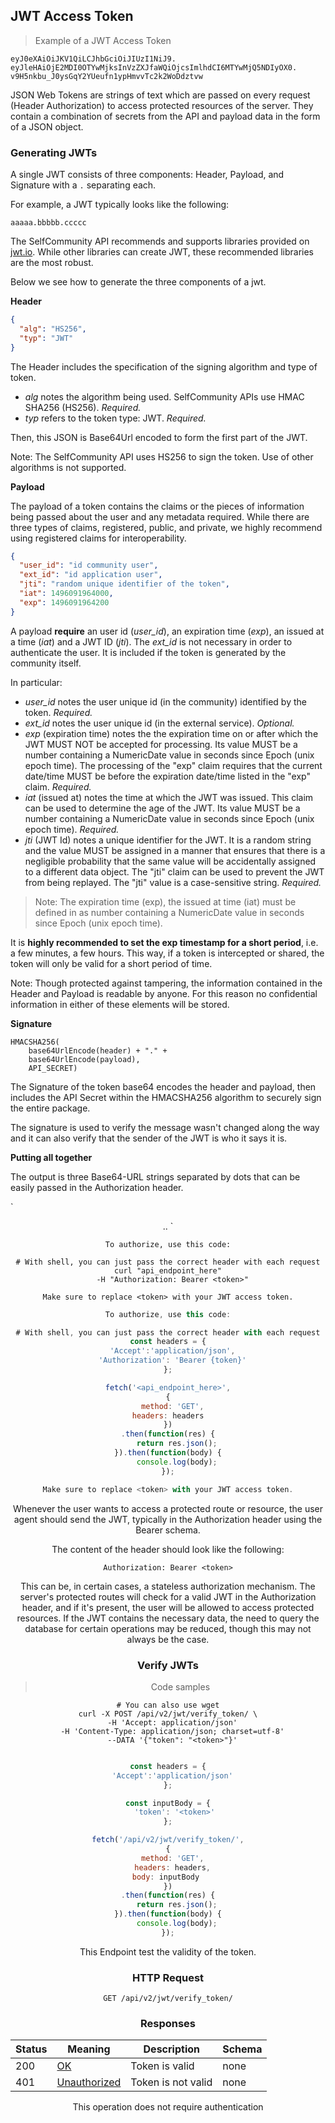 ## JWT Access Token

<a id="selfcommunity-api-authentication-jwt"></a>

> Example of a JWT Access Token

```
eyJ0eXAiOiJKV1QiLCJhbGciOiJIUzI1NiJ9.
eyJleHAiOjE2MDI0OTYwMjksInVzZXJfaWQiOjcsImlhdCI6MTYwMjQ5NDIyOX0.
v9H5nkbu_J0ysGqY2YUeufn1ypHmvvTc2k2WoDdztvw
```

JSON Web Tokens are strings of text which are passed on every request (Header Authorization) to access protected resources of the server. 
They contain a combination of secrets from the API and payload data in the form of a JSON object.

### Generating JWTs

A single JWT consists of three components: Header, Payload, and Signature with a `.` separating each. 

For example, a JWT typically looks like the following: 

`aaaaa.bbbbb.ccccc`

The SelfCommunity API recommends and supports libraries provided on [jwt.io](https://jwt.io/). While other libraries can create JWT, these recommended libraries are the most robust.


Below we see how to generate the three components of a jwt.

**Header**

```json
{
  "alg": "HS256",
  "typ": "JWT"
}
```

The Header includes the specification of the signing algorithm and type of token.
 
* *alg* notes the algorithm being used. SelfCommunity APIs use HMAC SHA256 (HS256). *Required.*
* *typ* refers to the token type: JWT. *Required.*

Then, this JSON is Base64Url encoded to form the first part of the JWT.

<aside class="notice">
Note: The SelfCommunity API uses HS256 to sign the token. Use of other algorithms is not supported.
</aside>


**Payload**

The payload of a token contains the claims or the pieces of information being passed about the user and any metadata required. 
While there are three types of claims, registered, public, and private, we highly recommend using registered claims for interoperability.

```json
{
  "user_id": "id community user",
  "ext_id": "id application user",
  "jti": "random unique identifier of the token",
  "iat": 1496091964000,
  "exp": 1496091964200
}
```
 
A payload **require** an user id (*user_id*), an expiration time (*exp*), an issued at a time (*iat*) and a JWT ID (*jti*).
The *ext_id* is not necessary in order to authenticate the user. It is included if the token is generated by the community itself.

In particular:

* *user_id* notes the user unique id (in the community) identified by the token. *Required.*
* *ext_id* notes the user unique id (in the external service). *Optional.*
* *exp* (expiration time) notes the the expiration time on or after which the JWT MUST NOT be accepted for processing. Its value MUST be a number containing a NumericDate value in seconds since Epoch (unix epoch time). The processing of the "exp" claim requires that the current date/time MUST be before the expiration date/time listed in the "exp" claim.  *Required.*
* *iat* (issued at) notes the time at which the JWT was issued. This claim can be used to determine the age of the JWT. Its value MUST be a number containing a NumericDate value in seconds since Epoch (unix epoch time). *Required.*
* *jti* (JWT Id) notes a unique identifier for the JWT. It is a random string and the value MUST be assigned in a manner that ensures that there is a negligible probability that the same value will be accidentally assigned to a different data object. The "jti" claim can be used to prevent the JWT from being replayed. The "jti" value is a case-sensitive string. *Required.*

> Note: The expiration time (exp), the issued at time (iat) must be defined in as number containing a NumericDate value in seconds since Epoch (unix epoch time).

It is **highly recommended to set the exp timestamp for a short period**, i.e. a few minutes, a few hours. 
This way, if a token is intercepted or shared, the token will only be valid for a short period of time.

<aside class="notice">
Note: Though protected against tampering, the information contained in the Header and Payload is readable by anyone. 
For this reason no confidential information in either of these elements will be stored.
</aside>


**Signature**

```
HMACSHA256(
    base64UrlEncode(header) + "." +
    base64UrlEncode(payload),
    API_SECRET)
```

The Signature of the token base64 encodes the header and payload, then includes the API Secret within the HMACSHA256 
algorithm to securely sign the entire package.

The signature is used to verify the message wasn't changed along the way and it can also verify that the sender of the JWT is who it says it is.


**Putting all together**

The output is three Base64-URL strings separated by dots that can be easily passed in the Authorization header.  

`
<header>.<payload>.<signature>
`

```shell
To authorize, use this code:

# With shell, you can just pass the correct header with each request
curl "api_endpoint_here"
  -H "Authorization: Bearer <token>"

Make sure to replace <token> with your JWT access token.
```

```javascript
To authorize, use this code:

# With shell, you can just pass the correct header with each request
const headers = {
  'Accept':'application/json',
  'Authorization': 'Bearer {token}'
};

fetch('<api_endpoint_here>',
{
  method: 'GET',
  headers: headers  
})
.then(function(res) {
    return res.json();
}).then(function(body) {
    console.log(body);
});

Make sure to replace <token> with your JWT access token.
```

Whenever the user wants to access a protected route or resource, the user agent should send the JWT, 
typically in the Authorization header using the Bearer schema. 

The content of the header should look like the following:

`
Authorization: Bearer <token>
`

This can be, in certain cases, a stateless authorization mechanism. 
The server's protected routes will check for a valid JWT in the Authorization header, and if it's present, the user 
will be allowed to access protected resources. 
If the JWT contains the necessary data, the need to query the database for certain operations may be reduced, 
though this may not always be the case.


### Verify JWTs

> Code samples

```shell
# You can also use wget
curl -X POST /api/v2/jwt/verify_token/ \
  -H 'Accept: application/json'
  -H 'Content-Type: application/json; charset=utf-8'
  --DATA '{"token": "<token>"}'
```

```javascript

const headers = {
  'Accept':'application/json'
};

const inputBody = {
    'token': '<token>' 
};

fetch('/api/v2/jwt/verify_token/',
{
  method: 'GET',
  headers: headers,
  body: inputBody   
})
.then(function(res) {
    return res.json();
}).then(function(body) {
    console.log(body);
});

```

This Endpoint test the validity of the token.

<h3 id="http-request">HTTP Request</h3>

`GET /api/v2/jwt/verify_token/`

<h3 id="VerifyJwt-responses">Responses</h3>

|Status|Meaning|Description|Schema|
|---|---|---|---|
|200|[OK](https://tools.ietf.org/html/rfc7231#section-6.3.1)|Token is valid|none|
|401|[Unauthorized](https://tools.ietf.org/html/rfc7231#section-6.3.1)|Token is not valid|none|

<aside class="notice">
This operation does not require authentication
</aside>
